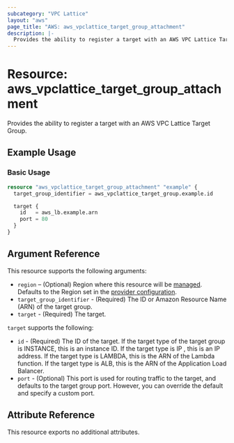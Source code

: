 ```yaml
---
subcategory: "VPC Lattice"
layout: "aws"
page_title: "AWS: aws_vpclattice_target_group_attachment"
description: |-
  Provides the ability to register a target with an AWS VPC Lattice Target Group.
---
```


# Resource: aws_vpclattice_target_group_attachment

Provides the ability to register a target with an AWS VPC Lattice Target Group.

## Example Usage

### Basic Usage

```terraform
resource "aws_vpclattice_target_group_attachment" "example" {
  target_group_identifier = aws_vpclattice_target_group.example.id

  target {
    id   = aws_lb.example.arn
    port = 80
  }
}
```

## Argument Reference

This resource supports the following arguments:

- `region` – (Optional) Region where this resource will be [managed](https://docs.aws.amazon.com/general/latest/gr/rande.html#regional-endpoints). Defaults to the Region set in the [provider configuration](https://registry.terraform.io/providers/hashicorp/aws/latest/docs#aws-configuration-reference).
- `target_group_identifier` - (Required) The ID or Amazon Resource Name (ARN) of the target group.
- `target` - (Required) The target.

`target` supports the following:

- `id` - (Required) The ID of the target. If the target type of the target group is INSTANCE, this is an instance ID. If the target type is IP , this is an IP address. If the target type is LAMBDA, this is the ARN of the Lambda function. If the target type is ALB, this is the ARN of the Application Load Balancer.
- `port` - (Optional) This port is used for routing traffic to the target, and defaults to the target group port. However, you can override the default and specify a custom port.

## Attribute Reference

This resource exports no additional attributes.
